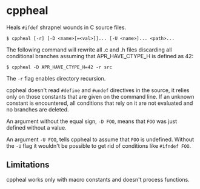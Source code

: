 # cppheal

Heals `#ifdef` shrapnel wounds in C source files.

	$ cppheal [-r] [-D <name>[=<val>]]... [-U <name>]... <path>...

The following command will rewrite all .c and .h files discarding all conditional
branches assuming that APR_HAVE_CTYPE_H is defined as 42:

	$ cppheal -D APR_HAVE_CTYPE_H=42 -r src

The `-r` flag enables directory recursion.

cppheal doesn't read `#define` and `#undef` directives in the source,
it relies only on those constants that are given on the command line.
If an unknown constant is encountered, all conditions that rely on it are not evaluated and no branches are deleted.

An argument without the equal sign, `-D FOO`, means that `FOO` was just defined without a value.

An argument `-U FOO`, tells cppheal to assume that `FOO` is undefined.
Without the `-U` flag it wouldn't be possible to get rid of conditions like `#ifndef FOO`.


## Limitations

cppheal works only with macro constants and doesn't process functions.
